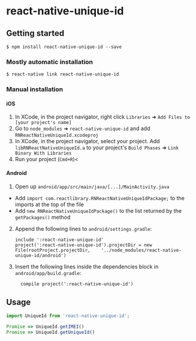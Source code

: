 
# react-native-unique-id

## Getting started

`$ npm install react-native-unique-id --save`

### Mostly automatic installation

`$ react-native link react-native-unique-id`

### Manual installation


#### iOS

1. In XCode, in the project navigator, right click `Libraries` ➜ `Add Files to [your project's name]`
2. Go to `node_modules` ➜ `react-native-unique-id` and add `RNReactNativeUniqueId.xcodeproj`
3. In XCode, in the project navigator, select your project. Add `libRNReactNativeUniqueId.a` to your project's `Build Phases` ➜ `Link Binary With Libraries`
4. Run your project (`Cmd+R`)<

#### Android

1. Open up `android/app/src/main/java/[...]/MainActivity.java`
  - Add `import com.reactlibrary.RNReactNativeUniqueIdPackage;` to the imports at the top of the file
  - Add `new RNReactNativeUniqueIdPackage()` to the list returned by the `getPackages()` method
2. Append the following lines to `android/settings.gradle`:
  	```
  	include ':react-native-unique-id'
  	project(':react-native-unique-id').projectDir = new File(rootProject.projectDir, 	'../node_modules/react-native-unique-id/android')
  	```
3. Insert the following lines inside the dependencies block in `android/app/build.gradle`:
  	```
      compile project(':react-native-unique-id')
  	```

## Usage
```javascript
import UniqueId from 'react-native-unique-id';

Promise => UniqueId.getIMEI()
Promise => UniqueId.getUniqueId()
```
  